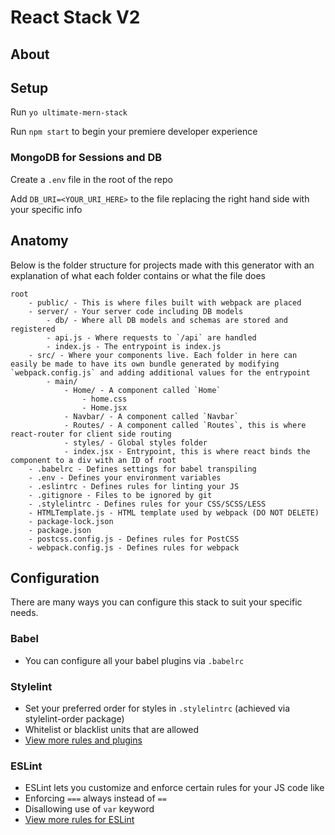 # React Stack V2

## About

## Setup
Run `yo ultimate-mern-stack`

Run `npm start` to begin your premiere developer experience

### MongoDB for Sessions and DB
Create a `.env` file in the root of the repo

Add `DB_URI=<YOUR_URI_HERE>` to the file replacing the right hand side with your specific info

## Anatomy
Below is the folder structure for projects made with this generator with an explanation of what each folder contains or what the file does

```
root
    - public/ - This is where files built with webpack are placed
    - server/ - Your server code including DB models
        - db/ - Where all DB models and schemas are stored and registered
        - api.js - Where requests to `/api` are handled
        - index.js - The entrypoint is index.js
    - src/ - Where your components live. Each folder in here can easily be made to have its own bundle generated by modifying `webpack.config.js` and adding additional values for the entrypoint
        - main/
            - Home/ - A component called `Home`
                - home.css
                - Home.jsx
            - Navbar/ - A component called `Navbar`
            - Routes/ - A component called `Routes`, this is where react-router for client side routing
            - styles/ - Global styles folder
            - index.jsx - Entrypoint, this is where react binds the component to a div with an ID of root
    - .babelrc - Defines settings for babel transpiling
    - .env - Defines your environment variables
    - .eslintrc - Defines rules for linting your JS
    - .gitignore - Files to be ignored by git
    - .stylelintrc - Defines rules for your CSS/SCSS/LESS
    - HTMLTemplate.js - HTML template used by webpack (DO NOT DELETE)
    - package-lock.json
    - package.json
    - postcss.config.js - Defines rules for PostCSS
    - webpack.config.js - Defines rules for webpack
```

## Configuration
There are many ways you can configure this stack to suit your specific needs.

### Babel 
- You can configure all your babel plugins via `.babelrc`

### Stylelint
- Set your preferred order for styles in `.stylelintrc` (achieved via stylelint-order package)
- Whitelist or blacklist units that are allowed
- [View more rules and plugins](https://stylelint.io/user-guide/plugins/)

### ESLint
- ESLint lets you customize and enforce certain rules for your JS code like
- Enforcing `===` always instead of `==`
- Disallowing use of `var` keyword
- [View more rules for ESLint](https://eslint.org/docs/rules/)
